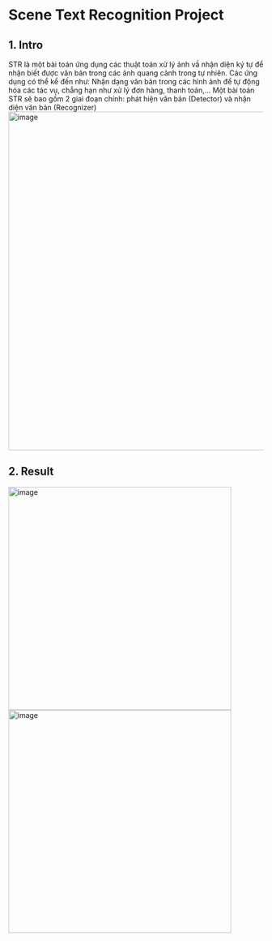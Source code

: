 # Scene Text Recognition Project
## 1. Intro
STR là một bài toán ứng dụng các thuật toán xử lý ảnh vầ nhận diện ký tự để nhận biết được văn bản trong các ảnh quang cảnh trong tự nhiên.
Các ứng dụng có thể kể đến như: Nhận dạng văn bản trong các hình ảnh để tự động hóa các tác vụ, chẳng hạn như xử lý đơn hàng, thanh toán,...
Một bài toán STR sẽ bao gồm 2 giai đoạn chính: phát hiện văn bản (Detector) và nhận diện văn bản (Recognizer)
<img width="668" alt="image" src="https://github.com/minh190902/Scene-Text-Recognition/assets/128236164/bf3901f5-2182-4027-bee8-20ea4dedd74f">

## 2. Result
<img width="440" alt="image" src="https://github.com/minh190902/Scene-Text-Recognition/assets/128236164/3ae86184-28e6-4f4a-8134-6df14a26f243">
<img width="440" alt="image" src="https://github.com/minh190902/Scene-Text-Recognition/assets/128236164/15ece36b-fddd-4eaa-97a2-a3686e0f817a">

